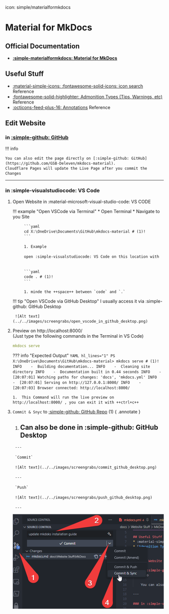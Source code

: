 icon: simple/materialformkdocs
# Material for MkDocs

## Official Documentation
* **[:simple-materialformkdocs: Material for MkDocs](https://squidfunk.github.io/mkdocs-material/getting-started/)**

## Useful Stuff
* [:material-simple-icons: :fontawesome-solid-icons: icon search](https://squidfunk.github.io/mkdocs-material/reference/icons-emojis/) Reference
* [:fontawesome-solid-highlighter: Admonition Types (Tips, Warnings, etc)](https://squidfunk.github.io/mkdocs-material/reference/admonitions/#supported-types) Reference
* [:octicons-feed-plus-16: Annotations](https://squidfunk.github.io/mkdocs-material/reference/annotations/) Reference


## Edit Website

### in **[:simple-github: GitHub](https://github.com/GSB-Deleven/mkdocs-material)**
!!! info

    You can also edit the page directly on [:simple-github: GitHub](https://github.com/GSB-Deleven/mkdocs-material). 
    Cloudflare Pages will update the Live Page after you commit the Changes

---

### in :simple-visualstudiocode: VS Code

1. Open Website in :material-microsoft-visual-studio-code: VS CODE

    !!! example "Open VSCode via Terminal"
        * Open Terminal
        * Navigate to you Site
            
            ```yaml
            cd X:\OneDrive\Documents\GitHub\mkdocs-material # (1)!
            ```
        
            1. Example

            open :simple-visualstudiocode: VS Code on this location with 
            

            ```yaml
            code . # (1)!
            ```

            1. minde the ++space++ between `code` and `.`


    !!! tip "Open VSCode via GitHub Desktop"
        I usually access it via :simple-github: GitHub Desktop

        ![Alt text](../../images/screengrabs/open_vscode_in_github_desktop.png)



2.  Preview on http://localhost:8000/  
(Just type the following commands in the Terminal in VS Code)


    ```YAML title="Command"
    mkdocs serve
    ```
    ??? info "Expected Output"
        ```YAML hl_lines="1"
        PS X:\OneDrive\Documents\GitHub\mkdocs-material> mkdocs serve # (1)!
        INFO    -  Building documentation...
        INFO    -  Cleaning site directory
        INFO    -  Documentation built in 0.44 seconds
        INFO    -  [20:07:01] Watching paths for changes: 'docs', 'mkdocs.yml'
        INFO    -  [20:07:01] Serving on http://127.0.0.1:8000/
        INFO    -  [20:07:03] Browser connected: http://localhost:8000/
        ```

        1.  This Command will run the live preview on http://localhost:8000/ , you can exit it with ++ctrl+c++ 

  
  
3. `Commit & Snyc` to [:simple-github: GitHub Repo](https://github.com/GSB-Deleven/mkdocs-material) (1)
    { .annotate }

      1. ## Can also be done in :simple-github: GitHub **Desktop**

        ---

        `Commit`

        ![Alt text](../../images/screengrabs/commit_github_desktop.png)

        ---

        `Push`

        ![Alt text](../../images/screengrabs/push_github_desktop.png)

        ---


    ![Alt text](../../images/screengrabs/commit_and_sync_.png)
